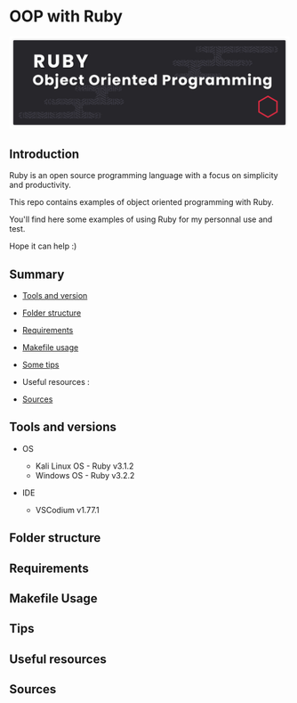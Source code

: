 # OOP with Ruby

![banner](./media/oop-banner.png)

## Introduction

Ruby is an open source programming language with a focus on simplicity and productivity.

This repo contains examples of object oriented programming with Ruby.

You'll find here some examples of using Ruby for my personnal use and test.

Hope it can help :)

## Summary

- [Tools and version](#tools-and-versions)
- [Folder structure](#folder-structure)
- [Requirements](#requirements)
- [Makefile usage](#makefile-usage)
- [Some tips](#tips)

- Useful resources :

- [Sources](#sources)

## Tools and versions

- OS
  - Kali Linux OS - Ruby v3.1.2
  - Windows OS - Ruby v3.2.2

- IDE
  - VSCodium v1.77.1

## Folder structure

## Requirements

## Makefile Usage

## Tips

## Useful resources

## Sources
